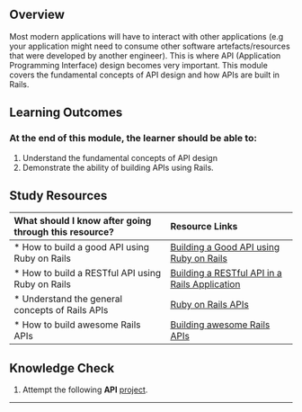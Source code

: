 ## **Overview**

Most modern applications will have to interact with other applications (e.g your application might need to consume other software artefacts/resources that were developed by another engineer). This is where API (Application Programming Interface) design becomes very important. This module covers the fundamental concepts of API design and how APIs are built in Rails.

## **Learning Outcomes**
### **At the end of this module, the learner should be able to:**
1. Understand the fundamental concepts of API design
2. Demonstrate the ability of building APIs using Rails.

## **Study Resources**
| What should I know after going through this resource?   |      Resource Links      |
|:-------------|:------------------|
| * How to build a good API using Ruby on Rails|[Building a Good API using Ruby on Rails](https://codeburst.io/how-to-build-a-good-api-using-rubyonrails-ef7eadfa3078) |
| * How to build a RESTful API using Ruby on Rails|[Building a RESTful API in a Rails Application](https://www.airpair.com/ruby-on-rails/posts/building-a-restful-api-in-a-rails-application) |
| * Understand the general concepts of Rails APIs|[Ruby on Rails APIs](https://www.theodinproject.com/courses/ruby-on-rails/lessons/apis-and-building-your-own) |
| * How to build awesome Rails APIs|[Building awesome Rails APIs](https://collectiveidea.com/blog/archives/2013/06/13/building-awesome-rails-apis-part-1) |

## **Knowledge Check**
1. Attempt the following **API** [project](https://www.theodinproject.com/courses/ruby-on-rails/lessons/apis).
------------
